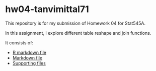 # hw04-tanvimittal71

This repository is for my submission of Homework 04 for Stat545A.

In this assignment, I explore different table reshape and join functions.

It consists of:
* [R markdown file](https://github.com/STAT545-UBC-students/hw04-tanvimittal71/blob/master/hw04-reshape%26join.Rmd)
* [Markdown file](https://github.com/STAT545-UBC-students/hw04-tanvimittal71/blob/master/hw04-reshape_join.md)
* [Supporting files](https://github.com/STAT545-UBC-students/hw04-tanvimittal71/tree/master/hw04-reshape_join_files)
